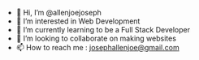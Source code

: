 - 👋 Hi, I’m @allenjoejoseph
- 👀 I’m interested in Web Development
- 🌱 I’m currently learning to be a Full Stack Developer
- 💞️ I’m looking to collaborate on making websites
- 📫 How to reach me : josephallenjoe@gmail.com

<!---
magicfiesta/magicfiesta is a ✨ special ✨ repository because its `README.md` (this file) appears on your GitHub profile.
You can click the Preview link to take a look at your changes.
--->
